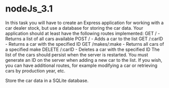 # nodeJs_3.1

In this task you will have to create an Express application for working with a car dealer stock, but use a database for storing the car data. Your application should at least have the following routes implemented:
GET / - Returns a list of all cars available
POST / - Adds a car to the list
GET /:carID - Returns a car with the specified ID
GET /makes/:make - Returns all cars of a specified make
DELETE /:carID - Deletes a car with the specified ID
The list of the cars should persist when the server is restarted. You must generate an ID on the server when adding a new car to the list. If you wish, you can have additional routes, for example modifying a car or retrieving cars by production year, etc.

Store the car data in a SQLite database.
